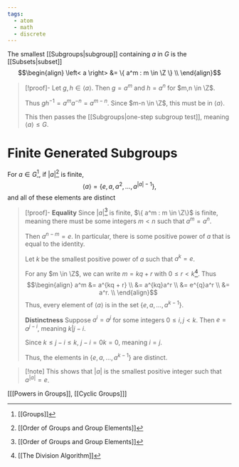 ```yaml
---
tags:
  - atom
  - math
  - discrete
---
```

The smallest [[Subgroups|subgroup]] containing $a$ in $G$ is the [[Subsets|subset]]
$$\begin{align}
	\left< a \right> &= \{ a^m : m \in \Z \} \\
\end{align}$$
> [!proof]-
> Let $g,h \in \left< a \right>$. Then $g = a^m$ and $h = a^n$ for $m,n \in \Z$.
> 
> Thus $gh^{-1} = a^ma^{-n} = a^{m-n}$. Since $m-n \in \Z$, this must be in $\left< a \right>$.
> 
> This then passes the [[Subgroups|one-step subgroup test]], meaning $\left< a \right> \le G$.

# Finite Generated Subgroups
For $a \in G$[^1], if $\left| a \right|$[^2] is finite,
$$\left< a \right> = \{ e,a,a^2,\dots,a^{\left| a \right| -1} \},$$
and all of these elements are distinct

> [!proof]-
> **Equality**
> Since $\left| a \right|$[^2] is finite, $\{ a^m : m \in \Z\}$ is finite, meaning there must be some integers $m < n$ such that $a^m = a^n$.
> 
> Then $a^{n-m} = e$. In particular, there is some positive power of $a$ that is equal to the identity.
> 
> Let $k$ be the smallest positive power of $a$ such that $a^k = e$.
> 
> For any $m \in \Z$, we can write $m = kq + r$ with $0 \le r < k$[^3]. Thus
> $$\begin{align}
> 	a^m &= a^{kq + r} \\
> 	&= a^{kq}a^r \\
> 	&= e^{q}a^r \\
> 	&= a^r. \\
> \end{align}$$
> Thus, every element of $\left< a \right>$ is in the set $\{ e,a,\dots, a^{k-1} \}$.
> 
> **Distinctness**
> Suppose $a^i = a^j$ for some integers $0 \le i, j < k$. Then $e = a^{j-i}$, meaning $k|j-i$.
> 
> Since $k \le j-i \le k$, $j-i = 0k = 0$, meaning $i=j$.
> 
> Thus, the elements in $\{ e,a,\dots, a^{k-1} \}$ are distinct.

> [!note] This shows that $\left| a \right|$ is the smallest positive integer such that $a^\left| a \right| = e$.

\[[[Powers in Groups]], [[Cyclic Groups]]\]

[^1]: [[Groups]]
[^2]: [[Order of Groups and Group Elements]]
[^3]: [[The Division Algorithm]]
